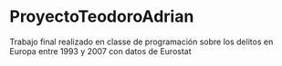 # ProyectoTeodoroAdrian
Trabajo final realizado en classe de programación sobre los delitos en Europa entre 1993 y 2007 con datos de Eurostat
